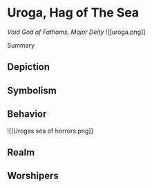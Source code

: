 # Uroga, Hag of The Sea
*Void God of Fathoms, Major Deity*
![[uroga.png]]

Summary

## Depiction

## Symbolism

## Behavior

![[Urogas sea of horrors.png]]

## Realm

## Worshipers